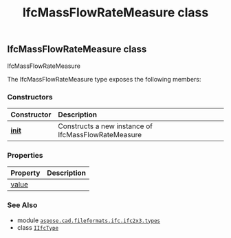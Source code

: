 ﻿---
title: IfcMassFlowRateMeasure class
second_title: Aspose.CAD for Python via .NET API References
description: 
type: docs
weight: 810
url: /python-net/aspose.cad.fileformats.ifc.ifc2x3.types/ifcmassflowratemeasure/
is_root: false
---

## IfcMassFlowRateMeasure class

IfcMassFlowRateMeasure



The IfcMassFlowRateMeasure type exposes the following members:

### Constructors
| Constructor | Description |
| :- | :- |
| [__init__](/cad/python-net/aspose.cad.fileformats.ifc.ifc2x3.types/ifcmassflowratemeasure/__init__/#) | Constructs a new instance of IfcMassFlowRateMeasure |


### Properties
| Property | Description |
| :- | :- |
| [value](/cad/python-net/aspose.cad.fileformats.ifc.ifc2x3.types/ifcmassflowratemeasure/value) |  |



### See Also
* module [`aspose.cad.fileformats.ifc.ifc2x3.types`](..)
* class [`IIfcType`](/cad/python-net/aspose.cad.fileformats.ifc/iifctype)

